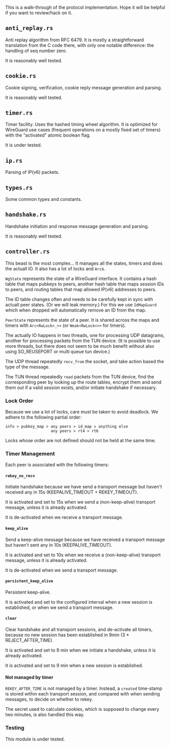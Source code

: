 This is a walk-through of the protocol implementation. Hope it will be
helpful if you want to review/hack on it.

## `anti_replay.rs`

Anti replay algorithm from RFC 6479. It is mostly a straightforward
translation from the C code there, with only one notable difference:
the handling of seq number zero.

It is reasonably well tested.

## `cookie.rs`

Cookie signing, verification, cookie reply message generation and
parsing.

It is reasonably well tested.

## `timer.rs`

Timer facility. Uses the hashed timing wheel algorithm. It is
optimized for WireGuard use cases (frequent operations on a mostly
fixed set of timers) with the "activated" atomic boolean flag.

It is under tested.

## `ip.rs`

Parsing of IP(v6) packets.

## `types.rs`

Some common types and constants.

## `handshake.rs`

Handshake initiation and response message generation and parsing.

It is reasonably well tested.

## `controller.rs`

This beast is the most complex... It manages all the states, timers
and does the actuall IO. It also has a lot of locks and `Arc`s.

`WgState` represents the state of a WireGuard interface. It contains a
hash table that maps pubkeys to peers, another hash table that maps
session IDs to peers, and routing tables that map allowed IP(v6)
addresses to peers.

The ID table changes often and needs to be carefully kept in sync with
actuall peer states. (Or we will leak memory.) For this we use
`IdMapGuard` which when dropped will automatically remove an ID from
the map.

`PeerState` represents the state of a peer. It is shared across the
maps and timers with `Arc<RwLock<_>>` (or `Weak<RwLock<>>` for
timers).

The actually IO happens in two threads, one for processing UDP
datagrams, another for processing packets from the TUN device. (It is
possible to use more threads, but there does not seem to be much
benefit without also using SO_REUSEPORT or multi queue tun device.)

The UDP thread repeatedly `recv_from` the socket, and take action
based the type of the message.

The TUN thread repeatedly `read` packets from the TUN device, find the
corresponding peer by looking up the route tables, encrypt them and
send them out if a valid session exists, and/or initiate handshake if
necessary.

### Lock Order

Because we use a lot of locks, care must be taken to avoid deadlock.
We adhere to the following partial order:

    info > pubkey_map > any peers > id_map > anything else
                        any peers > rt4 > rt6

Locks whose order are not defined should not be held at the same time.

### Timer Management

Each peer is associated with the following timers:

#### `rekey_no_recv`

Initiate handshake because we have send a transport message but
haven't received any in 15s (KEEPALIVE_TIMEOUT + REKEY_TIMEOUT).

It is activated and set to 15s when we send a (non-keep-alive)
transport message, unless it is already activated.

It is de-activated when we receive a transport message.

#### `keep_alive`

Send a keep-alive message because we have received a transport message
but haven't sent any in 10s (KEEPALIVE_TIMEOUT).

It is activated and set to 10s when we receive a (non-keep-alive)
transport message, unless it is already activated.

It is de-activated when we send a transport message.

#### `persistent_keep_alive`

Persistent keep-alive.

It is activated and set to the configured interval when a new session
is established, or when we send a transport message.

#### `clear`

Clear handshake and all transport sessions, and de-activate all
timers, because no new session has been established in 9min (3 *
REJECT_AFTER_TIME).

It is activated and set to 9 min when we initiate a handshake, unless
it is already activated.

It is activated and set to 9 min when a new session is established.

#### Not managed by timer

`REKEY_AFTER_TIME` is not managed by a timer. Instead, a `created`
time-stamp is stored within each transport session, and compared with
when sending messages, to decide on whether to rekey.

The secret used to calculate cookies, which is supposed to change
every two minutes, is also handled this way.

### Testing

This module is under tested.

